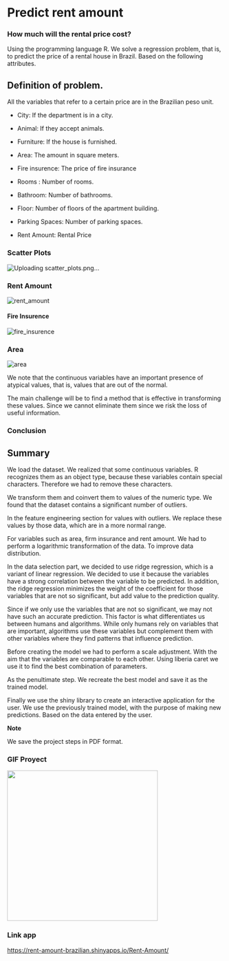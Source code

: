 # **Predict rent amount**


### **How much will the rental price cost?**
Using the programming language R. We solve a regression problem, that is, to predict the price of a rental house in Brazil.
Based on the following attributes.

## Definition of problem.

All the variables that refer to a certain price are in the Brazilian peso unit.

* City: If the department is in a city.

* Animal: If they accept animals.

* Furniture: If the house is furnished.

* Area: The amount in square meters.

* Fire insurence: The price of fire insurance

* Rooms : Number of rooms.

* Bathroom: Number of bathrooms.

* Floor: Number of floors of the apartment building.

* Parking Spaces: Number of parking spaces.

* Rent Amount: Rental Price

### **Scatter Plots**


![Uploading scatter_plots.png…]()



### **Rent Amount**

![rent_amount](https://user-images.githubusercontent.com/85312561/177007284-b334465d-f385-4054-a132-fd29fe97703d.png)




#### **Fire Insurence**


![fire_insurence](https://user-images.githubusercontent.com/85312561/177007288-fa32b274-0846-458a-975c-ad3b85e1e728.png)


### **Area**


![area](https://user-images.githubusercontent.com/85312561/177007292-30f0b135-a411-44bc-a7a9-165f70129ab7.png)


We note that the continuous variables have an important presence of atypical values, that is, values that are out of the normal.

The main challenge will be to find a method that is effective in transforming these values. Since we cannot eliminate them since we risk the loss of useful information.


### **Conclusion**




## **Summary**

We load the dataset. We realized that some continuous variables. R recognizes them as an object type, because these variables contain special characters. Therefore we had to remove these characters.

We transform them and coinvert them to values of the numeric type. We found that the dataset contains a significant number of outliers.


In the feature engineering section for values with outliers. We replace these values by those data, which are in a more normal range.

For variables such as area, firm insurance and rent amount. We had to perform a logarithmic transformation of the data. To improve data distribution.


In the data selection part, we decided to use ridge regression, which is a variant of linear regression. We decided to use it because the variables have a strong correlation between the variable to be predicted. In addition, the ridge regression minimizes the weight of the coefficient for those variables that are not so significant, but add value to the prediction quality.

Since if we only use the variables that are not so significant, we may not have such an accurate prediction. This factor is what differentiates us between humans and algorithms. While only humans rely on variables that are important, algorithms use these variables but complement them with other variables where they find patterns that influence prediction.

Before creating the model we had to perform a scale adjustment. With the aim that the variables are comparable to each other.
Using liberia caret we use it to find the best combination of parameters.


As the penultimate step. We recreate the best model and save it as the trained model.

Finally we use the shiny library to create an interactive application for the user. We use the previously trained model, with the purpose of making new predictions. Based on the data entered by the user.

**Note**

We save the project steps in PDF format.

### GIF Proyect ###

<img src="https://media.giphy.com/media/E3nf3yBa7zFOgK2h2I/giphy.gif" width=350>

### Link app

https://rent-amount-brazilian.shinyapps.io/Rent-Amount/
